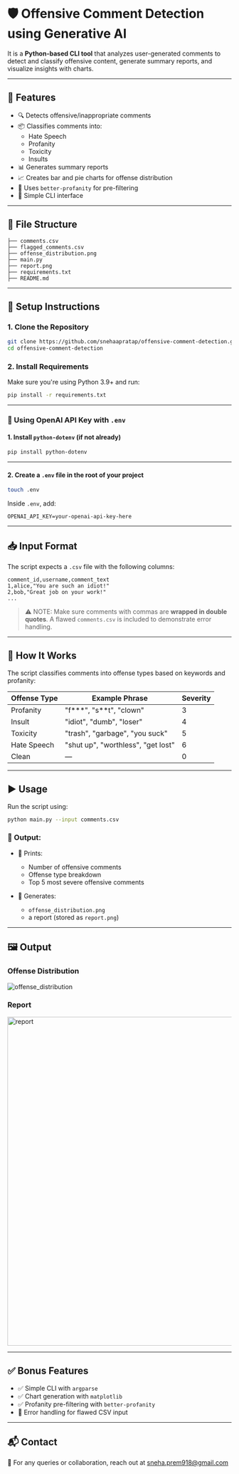 # 🛡️ Offensive Comment Detection using Generative AI

It is a **Python-based CLI tool** that analyzes user-generated comments to detect and classify offensive content, generate summary reports, and visualize insights with charts.

---

## 🚀 Features

- 🔍 Detects offensive/inappropriate comments
- 📦 Classifies comments into:
  - Hate Speech
  - Profanity
  - Toxicity
  - Insults
- 📊 Generates summary reports
- 📈 Creates bar and pie charts for offense distribution
- 🧠 Uses `better-profanity` for pre-filtering
- 🧪 Simple CLI interface

---

## 📁 File Structure

```
├── comments.csv               
├── flagged_comments.csv             
├── offense_distribution.png              
├── main.py                    
├── report.png
├── requirements.txt          
├── README.md                  
```

---

## 🔧 Setup Instructions

### 1. Clone the Repository

```bash
git clone https://github.com/snehaapratap/offensive-comment-detection.git
cd offensive-comment-detection
```

### 2. Install Requirements

Make sure you're using Python 3.9+ and run:

```bash
pip install -r requirements.txt
```

---

### 🔐 Using OpenAI API Key with `.env`

#### 1. Install `python-dotenv` (if not already)

```bash
pip install python-dotenv
```

---

#### 2. Create a `.env` file in the root of your project

```bash
touch .env
```

Inside `.env`, add:

```
OPENAI_API_KEY=your-openai-api-key-here
```


---

## 📥 Input Format

The script expects a `.csv` file with the following columns:

```csv
comment_id,username,comment_text
1,alice,"You are such an idiot!"
2,bob,"Great job on your work!"
...
```

> ⚠️ NOTE: Make sure comments with commas are **wrapped in double quotes**. A flawed `comments.csv` is included to demonstrate error handling.

---

## 🧠 How It Works

The script classifies comments into offense types based on keywords and profanity:

| Offense Type | Example Phrase                          | Severity |
|--------------|------------------------------------------|----------|
| Profanity    | "f***", "s**t", "clown"                  | 3        |
| Insult       | "idiot", "dumb", "loser"                 | 4        |
| Toxicity     | "trash", "garbage", "you suck"           | 5        |
| Hate Speech  | "shut up", "worthless", "get lost"       | 6        |
| Clean        | —                                        | 0        |

---

## ▶️ Usage

Run the script using:

```bash
python main.py --input comments.csv
```

### 📌 Output:

- 📜 Prints:
  - Number of offensive comments
  - Offense type breakdown
  - Top 5 most severe offensive comments

- 📂 Generates:
  - `offense_distribution.png`
  - a report (stored as `report.png`)

---

## 🖼️ Output

### Offense Distribution
![offense_distribution](https://github.com/user-attachments/assets/af4a9671-dec8-4c7c-9492-948d6d0eddcd)


### Report
<img width="739" alt="report" src="https://github.com/user-attachments/assets/74a8d49c-8394-424f-b062-ad862e55d4a2" />

---

## ✅ Bonus Features

- ✅ Simple CLI with `argparse`
- ✅ Chart generation with `matplotlib`
- ✅ Profanity pre-filtering with `better-profanity`
- 🚧 Error handling for flawed CSV input

---
## 📬 Contact

📧 For any queries or collaboration, reach out at [sneha.prem918@gmail.com](mailto:sneha.prem918@gmail.com)

